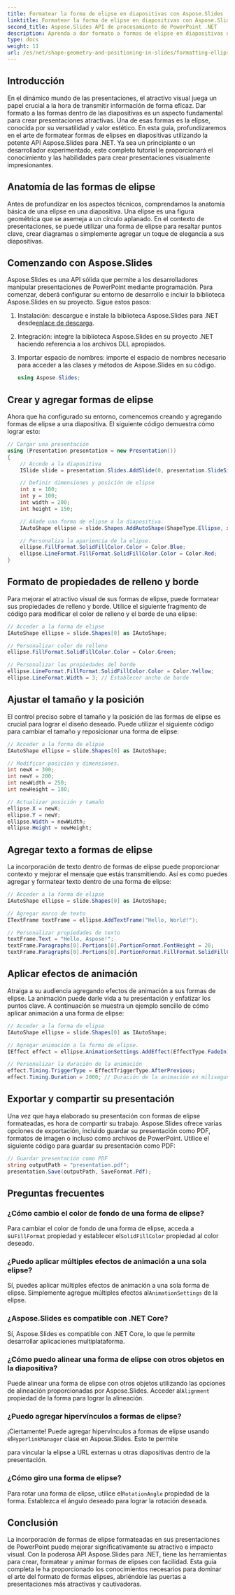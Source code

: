 ```yaml
---
title: Formatear la forma de elipse en diapositivas con Aspose.Slides
linktitle: Formatear la forma de elipse en diapositivas con Aspose.Slides
second_title: Aspose.Slides API de procesamiento de PowerPoint .NET
description: Aprenda a dar formato a formas de elipse en diapositivas usando Aspose.Slides para .NET. Esta guía paso a paso proporciona ejemplos de código y responde preguntas frecuentes.
type: docs
weight: 11
url: /es/net/shape-geometry-and-positioning-in-slides/formatting-ellipse-shape/
---
```


## Introducción

En el dinámico mundo de las presentaciones, el atractivo visual juega un papel crucial a la hora de transmitir información de forma eficaz. Dar formato a las formas dentro de las diapositivas es un aspecto fundamental para crear presentaciones atractivas. Una de esas formas es la elipse, conocida por su versatilidad y valor estético. En esta guía, profundizaremos en el arte de formatear formas de elipses en diapositivas utilizando la potente API Aspose.Slides para .NET. Ya sea un principiante o un desarrollador experimentado, este completo tutorial le proporcionará el conocimiento y las habilidades para crear presentaciones visualmente impresionantes.

## Anatomía de las formas de elipse

Antes de profundizar en los aspectos técnicos, comprendamos la anatomía básica de una elipse en una diapositiva. Una elipse es una figura geométrica que se asemeja a un círculo aplanado. En el contexto de presentaciones, se puede utilizar una forma de elipse para resaltar puntos clave, crear diagramas o simplemente agregar un toque de elegancia a sus diapositivas.

## Comenzando con Aspose.Slides

Aspose.Slides es una API sólida que permite a los desarrolladores manipular presentaciones de PowerPoint mediante programación. Para comenzar, deberá configurar su entorno de desarrollo e incluir la biblioteca Aspose.Slides en su proyecto. Sigue estos pasos:

1.  Instalación: descargue e instale la biblioteca Aspose.Slides para .NET desde[enlace de descarga](https://releases.aspose.com/slides/net/).

2. Integración: integre la biblioteca Aspose.Slides en su proyecto .NET haciendo referencia a los archivos DLL apropiados.

3. Importar espacio de nombres: importe el espacio de nombres necesario para acceder a las clases y métodos de Aspose.Slides en su código.
   
   ```csharp
   using Aspose.Slides;
   ```

## Crear y agregar formas de elipse

Ahora que ha configurado su entorno, comencemos creando y agregando formas de elipse a una diapositiva. El siguiente código demuestra cómo lograr esto:

```csharp
// Cargar una presentación
using (Presentation presentation = new Presentation())
{
    // Accede a la diapositiva
    ISlide slide = presentation.Slides.AddSlide(0, presentation.SlideSize);

    // Definir dimensiones y posición de elipse
    int x = 100;
    int y = 100;
    int width = 200;
    int height = 150;

    // Añade una forma de elipse a la diapositiva.
    IAutoShape ellipse = slide.Shapes.AddAutoShape(ShapeType.Ellipse, x, y, width, height);

    // Personaliza la apariencia de la elipse.
    ellipse.FillFormat.SolidFillColor.Color = Color.Blue;
    ellipse.LineFormat.FillFormat.SolidFillColor.Color = Color.Red;
}
```

## Formato de propiedades de relleno y borde

Para mejorar el atractivo visual de sus formas de elipse, puede formatear sus propiedades de relleno y borde. Utilice el siguiente fragmento de código para modificar el color de relleno y el borde de una elipse:

```csharp
// Acceder a la forma de elipse
IAutoShape ellipse = slide.Shapes[0] as IAutoShape;

// Personalizar color de relleno
ellipse.FillFormat.SolidFillColor.Color = Color.Green;

// Personalizar las propiedades del borde
ellipse.LineFormat.FillFormat.SolidFillColor.Color = Color.Yellow;
ellipse.LineFormat.Width = 3; // Establecer ancho de borde
```

## Ajustar el tamaño y la posición

El control preciso sobre el tamaño y la posición de las formas de elipse es crucial para lograr el diseño deseado. Puede utilizar el siguiente código para cambiar el tamaño y reposicionar una forma de elipse:

```csharp
// Acceder a la forma de elipse
IAutoShape ellipse = slide.Shapes[0] as IAutoShape;

// Modificar posición y dimensiones.
int newX = 300;
int newY = 200;
int newWidth = 250;
int newHeight = 180;

// Actualizar posición y tamaño
ellipse.X = newX;
ellipse.Y = newY;
ellipse.Width = newWidth;
ellipse.Height = newHeight;
```

## Agregar texto a formas de elipse

La incorporación de texto dentro de formas de elipse puede proporcionar contexto y mejorar el mensaje que estás transmitiendo. Así es como puedes agregar y formatear texto dentro de una forma de elipse:

```csharp
// Acceder a la forma de elipse
IAutoShape ellipse = slide.Shapes[0] as IAutoShape;

// Agregar marco de texto
ITextFrame textFrame = ellipse.AddTextFrame("Hello, World!");

// Personalizar propiedades de texto
textFrame.Text = "Hello, Aspose!";
textFrame.Paragraphs[0].Portions[0].PortionFormat.FontHeight = 20;
textFrame.Paragraphs[0].Portions[0].PortionFormat.FillFormat.SolidFillColor.Color = Color.White;
```

## Aplicar efectos de animación

Atraiga a su audiencia agregando efectos de animación a sus formas de elipse. La animación puede darle vida a tu presentación y enfatizar los puntos clave. A continuación se muestra un ejemplo sencillo de cómo aplicar animación a una forma de elipse:

```csharp
// Acceder a la forma de elipse
IAutoShape ellipse = slide.Shapes[0] as IAutoShape;

// Agregar animación a la forma de elipse.
IEffect effect = ellipse.AnimationSettings.AddEffect(EffectType.FadeIn);

// Personalizar la duración de la animación
effect.Timing.TriggerType = EffectTriggerType.AfterPrevious;
effect.Timing.Duration = 2000; // Duración de la animación en milisegundos.
```

## Exportar y compartir su presentación

Una vez que haya elaborado su presentación con formas de elipse formateadas, es hora de compartir su trabajo. Aspose.Slides ofrece varias opciones de exportación, incluido guardar su presentación como PDF, formatos de imagen o incluso como archivos de PowerPoint. Utilice el siguiente código para guardar su presentación como PDF:

```csharp
// Guardar presentación como PDF
string outputPath = "presentation.pdf";
presentation.Save(outputPath, SaveFormat.Pdf);
```

## Preguntas frecuentes

### ¿Cómo cambio el color de fondo de una forma de elipse?
 Para cambiar el color de fondo de una forma de elipse, acceda a su`FillFormat` propiedad y establecer el`SolidFillColor` propiedad al color deseado.

### ¿Puedo aplicar múltiples efectos de animación a una sola elipse?
Sí, puedes aplicar múltiples efectos de animación a una sola forma de elipse. Simplemente agregue múltiples efectos al`AnimationSettings` de la elipse.

### ¿Aspose.Slides es compatible con .NET Core?
Sí, Aspose.Slides es compatible con .NET Core, lo que le permite desarrollar aplicaciones multiplataforma.

### ¿Cómo puedo alinear una forma de elipse con otros objetos en la diapositiva?
 Puede alinear una forma de elipse con otros objetos utilizando las opciones de alineación proporcionadas por Aspose.Slides. Acceder al`Alignment` propiedad de la forma para lograr la alineación.

### ¿Puedo agregar hipervínculos a formas de elipse?
 ¡Ciertamente! Puede agregar hipervínculos a formas de elipse usando el`HyperlinkManager` clase en Aspose.Slides. Esto te permite

 para vincular la elipse a URL externas u otras diapositivas dentro de la presentación.

### ¿Cómo giro una forma de elipse?
 Para rotar una forma de elipse, utilice el`RotationAngle` propiedad de la forma. Establezca el ángulo deseado para lograr la rotación deseada.

## Conclusión

La incorporación de formas de elipse formateadas en sus presentaciones de PowerPoint puede mejorar significativamente su atractivo e impacto visual. Con la poderosa API Aspose.Slides para .NET, tiene las herramientas para crear, formatear y animar formas de elipses con facilidad. Esta guía completa le ha proporcionado los conocimientos necesarios para dominar el arte del formato de formas elipses, abriéndole las puertas a presentaciones más atractivas y cautivadoras.